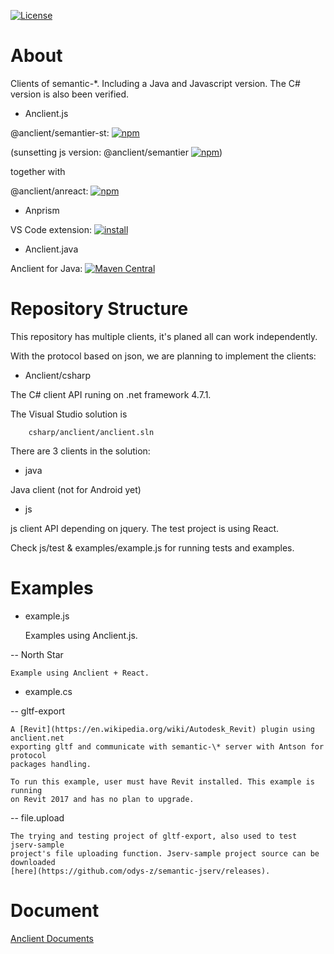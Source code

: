 [![License](http://img.shields.io/:license-apache-blue.svg)](http://www.apache.org/licenses/LICENSE-2.0.html)

# About

Clients of semantic-\*. Including a Java and Javascript version. The C# version
is also been verified.

- Anclient.js

@anclient/semantier-st:
[![npm](https://img.shields.io/npm/v/@anclient/semantier-st?logo=npm)](https://npmjs.org/package/@anclient/semantier-st)

(sunsetting js version: @anclient/semantier
[![npm](https://img.shields.io/npm/v/@anclient/semantier?logo=npm)](https://npmjs.org/package/@anclient/semantier))

together with

@anclient/anreact:
[![npm](https://img.shields.io/npm/v/@anclient/anreact?logo=npm)](https://npmjs.org/package/@anclient/anreact)

- Anprism

VS Code extension:
[![install](https://vsmarketplacebadge.apphb.com/version-short/ody-zhou.anprism.svg)](https://marketplace.visualstudio.com/items?itemName=ody-zhou.anprism)

- Anclient.java

Anclient for Java:
[![Maven Central](https://maven-badges.herokuapp.com/maven-central/io.github.odys-z/Anclient/badge.svg)](https://maven-badges.herokuapp.com/maven-central/io.github.odys-z/anclient.java/)

# Repository Structure

This repository has multiple clients, it's planed all can work independently.

With the protocol based on json, we are planning to implement the clients:

- Anclient/csharp

The C# client API runing on .net framework 4.7.1.

The Visual Studio solution is

```
    csharp/anclient/anclient.sln
```

There are 3 clients in the solution:

- java

Java client (not for Android yet)

- js

js client API depending on jquery. The test project is using React.

Check js/test & examples/example.js for running tests and examples.

# Examples

- example.js

    Examples using Anclient.js.

 -- North Star

    Example using Anclient + React.

- example.cs

-- gltf-export

    A [Revit](https://en.wikipedia.org/wiki/Autodesk_Revit) plugin using anclient.net
    exporting gltf and communicate with semantic-\* server with Antson for protocol
    packages handling.

    To run this example, user must have Revit installed. This example is running
    on Revit 2017 and has no plan to upgrade.

-- file.upload

    The trying and testing project of gltf-export, also used to test jserv-sample
    project's file uploading function. Jserv-sample project source can be downloaded
    [here](https://github.com/odys-z/semantic-jserv/releases).

# Document

[Anclient Documents](https://odys-z.github.io/Anclient)

